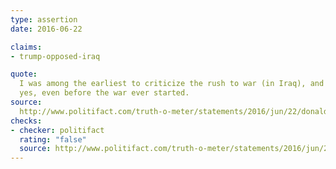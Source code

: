 ```yaml
---
type: assertion
date: 2016-06-22

claims:
- trump-opposed-iraq

quote:
  I was among the earliest to criticize the rush to war (in Iraq), and
  yes, even before the war ever started.
source:
  http://www.politifact.com/truth-o-meter/statements/2016/jun/22/donald-trump/trump-still-wrong-his-claim-opposed-iraq-war-ahead/
checks:
- checker: politifact
  rating: "false"
  source: http://www.politifact.com/truth-o-meter/statements/2016/jun/22/donald-trump/trump-still-wrong-his-claim-opposed-iraq-war-ahead/
---
```

